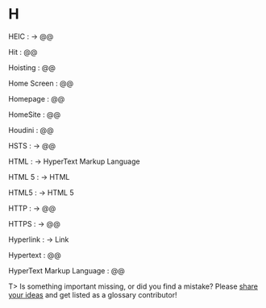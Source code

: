 # H

HEIC
: → @@

Hit
: @@

Hoisting
: @@

Home Screen
: @@

Homepage
: @@

HomeSite
: @@

Houdini
: @@

HSTS
: → @@

HTML
: → HyperText Markup Language

HTML 5
: → HTML

HTML5
: → HTML 5

HTTP
: → @@

HTTPS
: → @@

Hyperlink
: → Link

Hypertext
: @@

HyperText Markup Language
: @@

T> Is something important missing, or did you find a mistake? Please [share your ideas](https://github.com/j9t/web-development-glossary/blob/master/manuscript/h.md) and get listed as a glossary contributor!